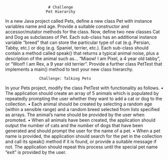                        # Challenge
                      Pet Hierarchy
 
In a new Java project called Pets, define a new class Pet with instance variables name and
age. Provide a suitable constructor and accessor/mutator methods for the class.
Now, define two new classes Cat and Dog as subclasses of Pet. Each sub-class has an
additional instance variable “breed” that can store the particular type of cat (e.g. Persian,
Tabby, etc.) or dog (e.g. Spaniel, terrier, etc.).
Each sub-class should contain a method called speak() that returns a typical animal noise,
plus a description of the animal such as…
“Miaow! I am Pixel, a 4 year old tabby”, or
“Woof! I am Rex, a 9 year old terrier”.
Provide a further class PetTest that implements a main() method to test your new class
hierarchy.


                   Challenge: Talking Pets
In your Pets project, modify the class PetTest with functionality as follows.
• The application should create an array of 5 animals which is populated by repeatedly
prompting the user whether they want to add a cat or dog to the collection.
• Each animal should be created by selecting a random age (within a sensible range)
and a random breed selected from lists specified as arrays. The animal’s name
should be provided by the user when promoted.
• When all animals have been created, the application should output the number of
cats and the number of dogs that have been generated and should prompt the user
for the name of a pet.
• When a pet name is provided, the application should search for the pet in the
collection and call its speak() method if it is found, or provide a suitable message
if not. The application should repeat this process until the special pet name “exit” is
provided by the user.
